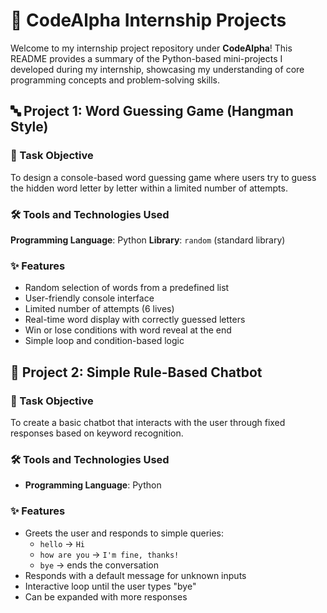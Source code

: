 # 🚀 CodeAlpha Internship Projects

Welcome to my internship project repository under **CodeAlpha**! This README provides a summary of the Python-based mini-projects I developed during my internship, showcasing my understanding of core programming concepts and problem-solving skills.


## 🔤 Project 1: Word Guessing Game (Hangman Style)

### 🎯 Task Objective
To design a console-based word guessing game where users try to guess the hidden word letter by letter within a limited number of attempts.

### 🛠️ Tools and Technologies Used
 **Programming Language**: Python
 **Library**: `random` (standard library)

### ✨ Features
- Random selection of words from a predefined list
- User-friendly console interface
- Limited number of attempts (6 lives)
- Real-time word display with correctly guessed letters
- Win or lose conditions with word reveal at the end
- Simple loop and condition-based logic


## 💬 Project 2: Simple Rule-Based Chatbot

### 🎯 Task Objective
To create a basic chatbot that interacts with the user through fixed responses based on keyword recognition.

### 🛠️ Tools and Technologies Used
- **Programming Language**: Python

### ✨ Features
- Greets the user and responds to simple queries:
  - `hello` → `Hi`
  - `how are you` → `I'm fine, thanks!`
  - `bye` → ends the conversation
- Responds with a default message for unknown inputs
- Interactive loop until the user types "bye"
- Can be expanded with more responses
